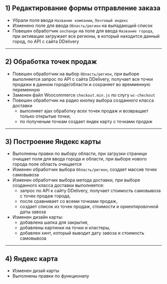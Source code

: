 ## 1) Редактирование формы отправление заказа
 * Убрали поля ввода `Название компании`, `Почтовый индекс`
 * Изменено поле для ввода `Область/регион` на выпадающий список
 * Повешен обработчик `onchange` на поле для ввода `Название города`, при активации загружает все регионы, в который находится данный город, по API с сайта DDelivery

---

## 2) Обработка точек продаж
 * Повешен обработчик на выбор `Область/регион`, при выборе выполняется запрос по API с сайта DDelivery, получает все точки продажи в данном городе/области и сохраняет во времменную переменную
 * Заменен файл Woocommerce `checkout.min.js` по слугу `wc-checkout`
 * Повешен обработчик на радио кнопку выбора созданного класса доставки
 	+ выполняет ajax обработку всех точек продаж и возвращает только открытые точки,
 	+ по полученым точкам создает яндек карту с точками продаж

---

## 3) Построение Яндекс карты
 * Выполнены правки по выбору области, при загрузки страници очищает поля для ввода города и области, при выборе нового города поле область очищается
 * Изменен обработчик выбора `Область/регион`, создает массив точек самовывоза
 * Изменен обработчик выбора метода доставки, при выборе созданного класса доставки выполняется:
	+ запрос по API к сайту DDelivery, получает стоимость самовывоза с точек продаж города,
	+ после сравнивает со всеми точками продаж,
	+ создает список из точек продаж, стоимости и ориентировочной даты завоза
 * Изменен дизайн карты:
	+ добавлена шапка для закрытия,
	+ добавлены картинки на точки и кластеры,
	+ добавлен хинт, который выводит дату завоза и стоимость самовывоза

---

## 4) Яндекс карта
 * Изменен дизай карты
 * Выполнены правки по функционалу
